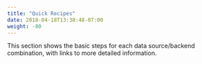 ```yaml
---
title: "Quick Recipes"
date: 2018-04-18T13:38:48-07:00
weight: -80
---
```


This section shows the basic steps for each data source/backend combination, with links to more detailed information.
